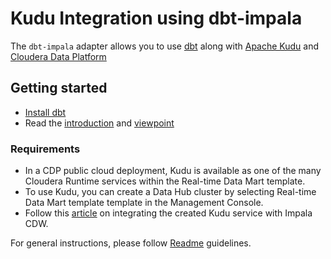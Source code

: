 # Kudu Integration using dbt-impala

The `dbt-impala` adapter allows you to use [dbt](https://www.getdbt.com/) along with [Apache Kudu](https://kudu.apache.org) and [Cloudera Data Platform](https://cloudera.com)


## Getting started

- [Install dbt](https://docs.getdbt.com/docs/installation)
- Read the [introduction](https://docs.getdbt.com/docs/introduction/) and [viewpoint](https://docs.getdbt.com/docs/about/viewpoint/)

### Requirements

- In a CDP public cloud deployment, Kudu is available as one of the many Cloudera Runtime services within the Real-time Data Mart template.
- To use Kudu, you can create a Data Hub cluster by selecting Real-time Data Mart template template in the Management Console.
- Follow this [article](https://blog.cloudera.com/integrating-cloudera-data-warehouse-with-kudu-clusters) on integrating the created Kudu service with Impala CDW.  


For general instructions, please follow [Readme](README.md) guidelines.
